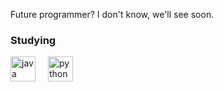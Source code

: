 Future programmer? I don't know, we'll see soon.


<h3 align="left">Studying</h3>
<div align="left">
  <img src="https://cdn.jsdelivr.net/npm/simple-icons@3.0.1/icons/java.svg" height="40" alt="java logo"  />
  <img width="12" />
  <img src="https://cdn.jsdelivr.net/npm/simple-icons@3.0.1/icons/python.svg" height="40" alt="python logo"  />
  <img width="12" />
</div>
